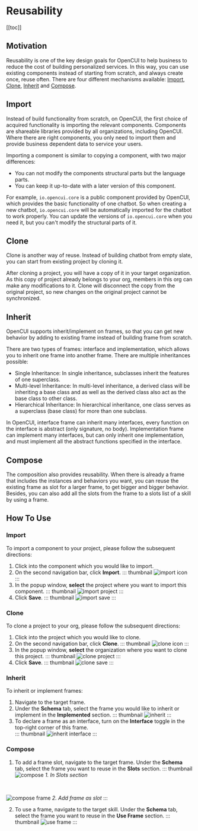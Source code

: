 # Reusability

[[toc]]

## Motivation

Reusability is one of the key design goals for OpenCUI to help business to reduce the cost of building personalized services. In this way, you can use existing components instead of starting from scratch, and always create once, reuse often. There are four different mechanisms available: [Import](#import), [Clone](#clone), [Inherit](#inherit) and [Compose](#compose).

## Import
Instead of build functionality from scratch, on OpenCUI, the first choice of acquired functionality is importing the relevant components. Components are shareable libraries provided by all organizations, including OpenCUI. Where there are right components, you only need to import them and provide business dependent data to service your users. 

Importing a component is similar to copying a component, with two major differences:
- You can not modify the components structural parts but the language parts.
- You can keep it up-to-date with a later version of this component.

For example, `io.opencui.core` is a public component provided by OpenCUI, which provides the basic functionality of one chatbot. So when creating a new chatbot, `io.opencui.core` will be automatically imported for the chatbot to work properly. You can update the versions of `io.opencui.core` when you need it, but you can't modify the structural parts of it. 

## Clone
Clone is another way of reuse. Instead of building chatbot from empty slate, you can start from existing project by cloning it. 

After cloning a project, you will have a copy of it in your target organization. As this copy of project already belongs to your org, members in this org can make any modifications to it. Clone will disconnect the copy from the original project, so new changes on the original project cannot be synchronized. 

## Inherit
OpenCUI supports inherit/implement on frames, so that you can get new behavior by adding to existing frame instead of building frame from scratch. 

There are two types of frames: interface and implementation, which allows you to inherit one frame into another frame. There are multiple inheritances possible: 
- Single Inheritance: In single inheritance, subclasses inherit the features of one superclass. 
- Multi-level Inheritance: In multi-level inheritance, a derived class will be inheriting a base class and as well as the derived class also act as the base class to other class.
- Hierarchical Inheritance: In hierarchical inheritance, one class serves as a superclass (base class) for more than one subclass.

In OpenCUI, interface frame can inherit many interfaces, every function on the interface is abstract (only signature, no body). Implementation frame can implement many interfaces, but can only inherit one implementation, and must implement all the abstract functions specified in the interface. 

## Compose
The composition also provides reusability. When there is already a frame that includes the instances and behaviors you want, you can reuse the existing frame as slot for a larger frame, to get bigger and bigger behavior. Besides, you can also add all the slots from the frame to a slots list of a skill by using a frame.

## How To Use

### Import

To import a component to your project, please follow the subsequent directions: 
1. Click into the component which you would like to import.
2. On the second navigation bar, click **Import**.
::: thumbnail
![import icon](/images/platform/reusability/import-icon.png)
:::
3. In the popup window, **select** the project where you want to import this component.
::: thumbnail
![import project](/images/platform/reusability/import-project.png)
:::
4. Click **Save**.
::: thumbnail
![import save](/images/platform/reusability/import-save.png)
:::

### Clone

To clone a project to your org, please follow the subsequent directions: 
1. Click into the project which you would like to clone.
2. On the second navigation bar, click **Clone**.
::: thumbnail
![clone icon](/images/platform/reusability/clone-icon.png)
:::
3. In the popup window, **select** the organization where you want to clone this project.
::: thumbnail
![clone project](/images/platform/reusability/clone-project.png)
:::
4. Click **Save**. 
::: thumbnail
![clone save](/images/platform/reusability/clone-save.png)
:::

### Inherit

To inherit or implement frames:
1. Navigate to the target frame.
2. Under the **Schema** tab, select the frame you would like to inherit or implement in the **Implemented** section. 
::: thumbnail
![inherit](/images/platform/reusability/inherit.png)
:::
3. To declare a frame as an interface, turn on the **Interface** toggle in the top-right corner of this frame.  
::: thumbnail
![inherit interface](/images/platform/reusability/inherit-interface.png)
:::

### Compose

1. To add a frame slot, navigate to the target frame. Under the **Schema** tab, select the frame you want to reuse in the **Slots** section. 
::: thumbnail
![compose](/images/platform/reusability/compose.png)
*1. In Slots section*

<br>

![compose frame](/images/platform/reusability/compose-frame.png)
*2. Add frame as slot*
:::

2. To use a frame, navigate to the target skill. Under the **Schema** tab, select the frame you want to reuse in the **Use Frame** section.
::: thumbnail
![use frame](/images/platform/reusability/use-frame.png)
:::